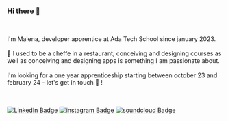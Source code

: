 ### Hi there 🌸

<br>

I'm Malena, developer apprentice at Ada Tech School since january 2023. 
<br>
<br>
🍓 I used to be a cheffe in a restaurant, conceiving and designing courses as well as conceiving and designing apps is something I am passionate about. 
<br>
<br>
I'm looking for a one year apprenticeship starting between october 23 and february 24 - let's get in touch 🦋 !
<br>
 
<br>
<br>

<div id="badges">
  <a href="https://www.linkedin.com/in/malena-guallar-849135272/">
    <img src="https://img.shields.io/badge/LinkedIn-blue?style=for-the-badge&logo=linkedin&logoColor=white" alt="LinkedIn Badge"/>
  </a>
 <a href="https://www.instagram.com/malena100accent/">
    <img src="https://img.shields.io/badge/instagram-purple?style=for-the-badge&logo=instagram&logoColor=white" alt="instagram Badge"/>
  </a>
  <a href="https://soundcloud.com/techno_pagan?utm_source=clipboard&utm_medium=text&utm_campaign=social_sharing">
    <img src="https://img.shields.io/badge/soundcloud-orange?style=for-the-badge&logo=soundcloud&logoColor=white" alt="soundcloud Badge"/>
  </a>
</div>
